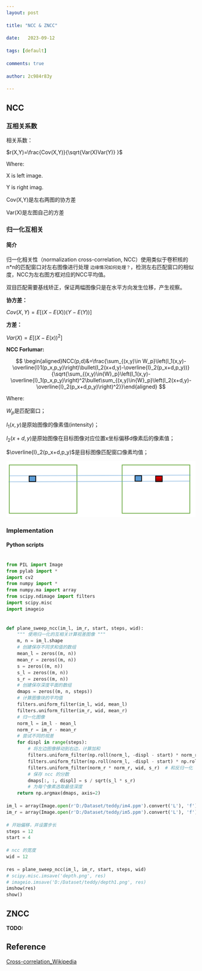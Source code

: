 ```yaml
---
layout: post

title: "NCC & ZNCC"

date:   2023-09-12

tags: [default]

comments: true

author: 2c984r83y

---
```


<head>
    <script src="https://cdn.mathjax.org/mathjax/latest/MathJax.js?config=TeX-AMS-MML_HTMLorMML" type="text/javascript"></script>
    <script type="text/x-mathjax-config">
        MathJax.Hub.Config({
            tex2jax: {
            skipTags: ['script', 'noscript', 'style', 'textarea', 'pre'],
            inlineMath: [['$','$']]
            }
        });
    </script>
</head>


## NCC

### 互相关系数

相关系数：

$r(X,Y)=\frac{Cov(X,Y)}{\sqrt{Var(X)Var(Y)} }$

Where:

X is left image.

Y is right imag.

Cov(X,Y)是左右两图的协方差

Var(X)是左图自己的方差

### 归一化互相关

#### 简介

归一化相关性（normalization cross-correlation, NCC）使用类似于卷积核的n*n的匹配窗口对左右图像进行处理 `边缘情况如何处理？`，检测左右匹配窗口的相似度，NCC为左右图方框对应的NCC平均值。

双目匹配需要基线矫正，保证两幅图像只是在水平方向发生位移，产生视察。

**协方差：**

$Cov(X,Y)=E[(X-E(X))(Y-E(Y))]$

**方差：**

$Var(X)=E[(X-E(x))^{2} ]$

**NCC Forlumar:**

$$
\begin{aligned}NCC(p,d)&=\frac{\sum_{(x,y)\in W_p}\left(I_1(x,y)-\overline{I}1(p_x,p_y)\right)\bullet(I_2(x+d,y)-\overline{I}_2(p_x+d,p_y))}{\sqrt{\sum_{(x,y)\in{W}_p}\left(I_1(x,y)-\overline{I}_1(p_x,p_y)\right)^2\bullet\sum_{(x,y)\in{W}_p}\left(I_2(x+d,y)-\overline{I}_2(p_x+d,p_y)\right)^2}}\end{aligned}
$$

Where:

$W_p$是匹配窗口；

$I_1(x,y)$是原始图像的像素值(intensity)；

$I_2(x+d,y)$是原始图像在目标图像对应位置x坐标偏移d像素后的像素值；

$\overline{I}_2(p_x+d,p_y)$是目标图像匹配窗口像素均值；

![1694528045454](image/2023-09-12-ZNCC/1694528045454.png "NCC计算示意图")

### Implementation

#### Python scripts

```python

from PIL import Image
from pylab import *
import cv2
from numpy import *
from numpy.ma import array
from scipy.ndimage import filters
import scipy.misc
import imageio
 
 
def plane_sweep_ncc(im_l, im_r, start, steps, wid):
    """ 使用归一化的互相关计算视差图像 """
    m, n = im_l.shape
    # 创建保存不同求和值的数组
    mean_l = zeros((m, n))
    mean_r = zeros((m, n))
    s = zeros((m, n))
    s_l = zeros((m, n))
    s_r = zeros((m, n))
    # 创建保存深度平面的数组
    dmaps = zeros((m, n, steps))
    # 计算图像块的平均值
    filters.uniform_filter(im_l, wid, mean_l)
    filters.uniform_filter(im_r, wid, mean_r)
    # 归一化图像
    norm_l = im_l - mean_l
    norm_r = im_r - mean_r
    # 尝试不同的视差
    for displ in range(steps):
        # 将左边图像移动到右边，计算加和
        filters.uniform_filter(np.roll(norm_l, -displ - start) * norm_r, wid, s)  # 和归一化
        filters.uniform_filter(np.roll(norm_l, -displ - start) * np.roll(norm_l, -displ - start), wid, s_l)
        filters.uniform_filter(norm_r * norm_r, wid, s_r)  # 和反归一化
        # 保存 ncc 的分数
        dmaps[:, :, displ] = s / sqrt(s_l * s_r)
        # 为每个像素选取最佳深度
    return np.argmax(dmaps, axis=2)

im_l = array(Image.open(r'D:/Dataset/teddy/im4.ppm').convert('L'), 'f')
im_r = array(Image.open(r'D:/Dataset/teddy/im5.ppm').convert('L'), 'f')

# 开始偏移，并设置步长
steps = 12
start = 4

# ncc 的宽度
wid = 12
 
res = plane_sweep_ncc(im_l, im_r, start, steps, wid)
# scipy.misc.imsave('depth.png', res)
# imageio.imsave('D:/Dataset/teddy/depth1.png', res)
imshow(res)
show()
```

## ZNCC

**TODO:**

## Reference

[Cross-correlation_Wikipedia](https://en.wikipedia.org/wiki/Cross-correlation)
